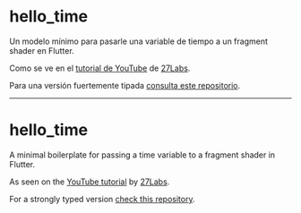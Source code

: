 # hello_time

Un modelo mínimo para pasarle una variable de tiempo a un fragment shader en Flutter.  

Como se ve en el [tutorial de YouTube](https://youtu.be/But2QZ-33Js) de [27Labs](https://www.youtube.com/@27labs).

Para una versión fuertemente tipada [consulta este repositorio]().

----------------------------------------------------------------------  

# hello_time

A minimal boilerplate for passing a time variable to a fragment shader in Flutter.

As seen on the [YouTube tutorial](https://youtu.be/But2QZ-33Js) by [27Labs](https://www.youtube.com/@27labs).

For a strongly typed version [check this repository]().
